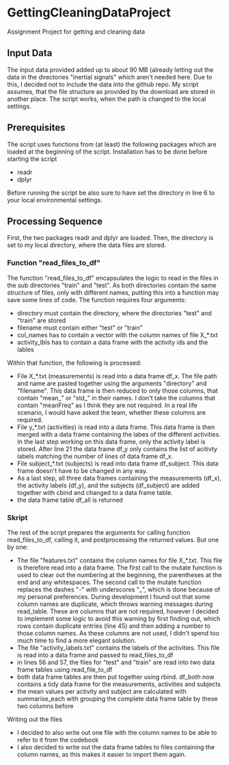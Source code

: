 # GettingCleaningDataProject
Assignment Project for getting and cleaning data

## Input Data
The input data provided added up to about 90 MB (already letting out the data in the directories "inertial signals" which aren't needed here.
Due to this, I decided not to include the data into the github repo. My script assumes, that the file structure as provided by the download are stored in another place. 
The script works, when the path is changed to the local settings.

## Prerequisites
The script uses functions from (at least) the following packages which are loaded at the beginning of the script. Installation has to be done before starting the script
* readr
* dplyr

Before running the script be also sure to have set the directory in line 6 to your local environmental settings.

## Processing Sequence
First, the two packages readr and dplyr are loaded.
Then, the directory is set to my local directory, where the data files are stored.

### Function "read_files_to_df"
The function "read_files_to_df" encapsulates the logic to read in the files in the sub directories "train" and "test". As both directories contain the same structure of files, only with different names, putting this into a function may save some lines of code.
The function requires four arguments:
* directory must contain the directory, where the directories "test" and "train" are stored
* filename must contain either "test" or "train"
* col_names has to contain a vector with the column names of file X_*.txt
* activity_lbls has to contain a data frame with the activity ids and the lables

Within that function, the following is processed:
* File X_*.txt (measurements) is read into a data frame df_x. The file path and name are pasted together using the arguments "directory" and "filename". This data frame is then reduced to only those columns, that contain "mean_" or "std_" in their names. I don't take the columns that contain "meanFreq" as I think they are not required. In a real life scenario, I would have asked the team, whether these columns are required.
* File y_*.txt (activities) is read into a data frame. This data frame is then merged with a data frame containing the labes of the different activities. In the last step working on this data frame, only the activity label is stored. After line 21 the data frame df_y only contains the list of acitivty labels matching the number of lines of data frame df_x.
* File subject_*.txt (subjects) is read into data frame df_subject. This data frame doesn't have to be changed in any way.
* As a last step, all three data frames containing the measurements (df_x), the activity labels (df_y), and the subjects (df_subject) are added together with cbind and changed to a data frame table.
* the data frame table df_all is returned

### Skript
The rest of the script prepares the arguments for calling function read_files_to_df, calling it, and postprocessing the returned values. But one by one:
* The file "features.txt" contains the column names for file X_*.txt. This file is therefore read into a data frame. The first call to the mutate function is used to clear out the numbering at the beginning, the parentheses at the end and any whitespaces. The second call to the mutate function replaces the dashes "-" with underscores "_", which is done because of my personal preferences. During development I found out that some column names are duplicate, which throws warning messages during read_table. These are columns that are not required, however I decided to implement some logic to avoid this warning by first finding out, which rows contain duplicate entries (line 45) and then adding a number to those column names. As these columns are not used, I didn't spend too much time to find a more elegant solution.
* The file "activity_labels.txt" contains the labels of the activities. This file is read into a data frame and passed to read_files_to_df
* in lines 56 and 57, the files for "test" and "train" are read into two data frame tables using read_file_to_df
* both data frame tables are then put together using rbind. df_both now contains a tidy data frame for the measurements, activities and subjects
* the mean values per activity and subject are calculated with summarise_each with grouping the complete data frame table by these two columns before

Writing out the files
* I decided to also write out one file with the column names to be able to refer to it from the codebook
* I also decided to write out the data frame tables to files containing the column names, as this makes it easier to import them again.
